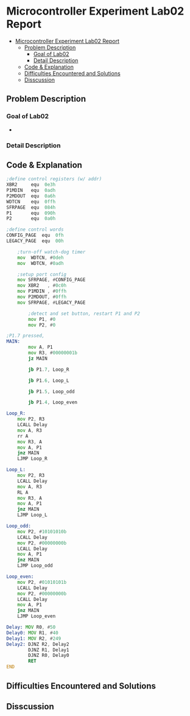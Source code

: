 # Microcontroller Experiment Lab02 Report
- [Microcontroller Experiment Lab02 Report](#microcontroller-experiment-lab02-report)
  - [Problem Description](#problem-description)
    - [Goal of Lab02](#goal-of-lab02)
    - [Detail Description](#detail-description)
  - [Code \& Explanation](#code--explanation)
  - [Difficulties Encountered and Solutions](#difficulties-encountered-and-solutions)
  - [Disscussion](#disscussion)
## Problem Description
### Goal of Lab02
+

### Detail Description

<div style="break-after: page; page-break-after: always;"></div>

## Code & Explanation
```asm
;define control registers (w/ addr)
XBR2     equ  0e3h
P1MDIN   equ  0adh
P2MDOUT  equ  0a6h
WDTCN    equ  0ffh
SFRPAGE  equ  084h
P1       equ  090h
P2       equ  0a0h

;define control words
CONFIG_PAGE  equ  0fh
LEGACY_PAGE  equ  00h

    ;turn-off watch-dog timer
    mov  WDTCN, #0deh
    mov  WDTCN, #0adh

    ;setup port config
    mov SFRPAGE, #CONFIG_PAGE
    mov XBR2   , #0c0h
    mov P1MDIN , #0ffh
    mov P2MDOUT, #0ffh
    mov SFRPAGE, #LEGACY_PAGE

		;detect and set button, restart P1 and P2
		mov P1, #0
		mov P2, #0

;P1.7 pressed,
MAIN:
		mov A, P1
        mov R3, #00000001b
		jz MAIN

        jb P1.7, Loop_R

		jb P1.6, Loop_L

		jb P1.5, Loop_odd

		jb P1.4, Loop_even

Loop_R:
    mov P2, R3
    LCALL Delay
    mov A, R3
    rr A
    mov R3, A
    mov A, P1
    jnz MAIN
    LJMP Loop_R

Loop_L:
    mov P2, R3
    LCALL Delay
    mov A, R3
    RL A
    mov R3, A
    mov A, P1
    jnz MAIN
    LJMP Loop_L

Loop_odd:
    mov P2, #10101010b
    LCALL Delay
    mov P2, #00000000b
    LCALL Delay
    mov A, P1
    jnz MAIN
    LJMP Loop_odd

Loop_even:
    mov P2, #01010101b
    LCALL Delay
    mov P2, #00000000b
    LCALL Delay
    mov A, P1
    jnz MAIN
    LJMP Loop_even

Delay: MOV R0, #50
Delay0: MOV R1, #40
Delay1: MOV R2, #249
Delay2: DJNZ R2, Delay2
        DJNZ R1, Delay1
        DJNZ R0, Delay0
        RET
END

```
[](.png)
<div style="break-after: page; page-break-after: always;"></div>

## Difficulties Encountered and Solutions

## Disscussion
